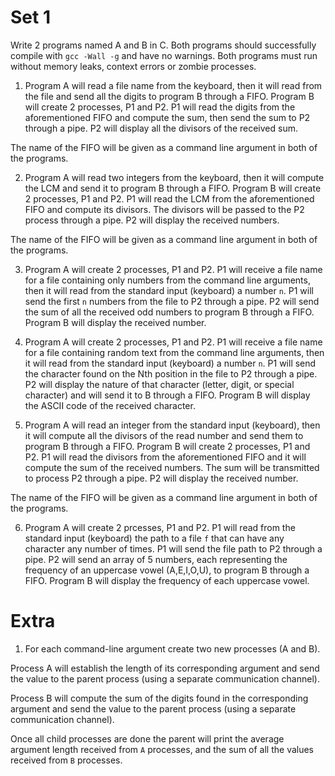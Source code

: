 # Set 1

Write 2 programs named A and B in C.
Both programs should successfully compile with `gcc -Wall -g` and have no warnings.
Both programs must run without memory leaks, context errors or zombie processes.

1) Program A will read a file name from the keyboard, then it will read from the file and send all the digits to program B through a FIFO. Program B will create 2 processes, P1 and P2. P1 will read the digits from the aforementioned FIFO and compute the sum, then send the sum to P2 through a pipe. P2 will display all the divisors of the received sum.

The name of the FIFO will be given as a command line argument in both of the programs.

2) Program A will read two integers from the keyboard, then it will compute the LCM and send it to program B through a FIFO. Program B will create 2 processes, P1 and P2. P1 will read the LCM from the aforementioned FIFO and compute its divisors. The divisors will be passed to the P2 process through a pipe. P2 will display the received numbers.

The name of the FIFO will be given as a command line argument in both of the programs.

3) Program A will create 2 processes, P1 and P2. P1 will receive a file name for a file containing only numbers from the command line arguments, then it will read from the standard input (keyboard) a number `n`. P1 will send the first `n` numbers from the file to P2 through a pipe. P2 will send the sum of all the received odd numbers to program B through a FIFO. Program B will display the received number.

4) Program A will create 2 processes, P1 and P2. P1 will receive a file name for a file containing random text from the command line arguments, then it will read from the standard input (keyboard) a number `n`. P1 will send the character found on the Nth position in the file to P2 through a pipe. P2 will display the nature of that character (letter, digit, or special character) and will send it to B through a FIFO. Program B will display the ASCII code of the received character.

5) Program A will read an integer from the standard input (keyboard), then it will compute all the divisors of the read number and send them to program B through a FIFO. Program B will create 2 processes, P1 and P2. P1 will read the divisors from the aforementioned FIFO and it will compute the sum of the received numbers. The sum will be transmitted to process P2 through a pipe. P2 will display the received number.

The name of the FIFO will be given as a command line argument in both of the programs.

6) Program A will create 2 prcesses, P1 and P2. P1 will read from the standard input (keyboard) the path to a file `f` that can have any character any number of times. P1 will send the file path to P2 through a pipe. P2 will send an array of 5 numbers, each representing the frequency of an uppercase vowel (A,E,I,O,U), to program B through a FIFO. Program B will display the frequency of each uppercase vowel.

# Extra

1) For each command-line argument create two new processes (A and B).

Process A will establish the length of its corresponding argument and send the value to the parent process (using a separate communication channel).

Process B will compute the sum of the digits found in the corresponding argument and send the value to the parent process (using a separate communication channel).

Once all child processes are done the parent will print the average argument length received from `A` processes, and the sum of all the values received from `B` processes.
